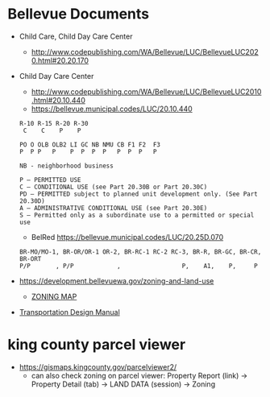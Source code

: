# Bellevue Documents
* Child Care, Child Day Care Center 
  * http://www.codepublishing.com/WA/Bellevue/LUC/BellevueLUC2020.html#20.20.170
* Child Day Care Center
  * http://www.codepublishing.com/WA/Bellevue/LUC/BellevueLUC2010.html#20.10.440
  * https://bellevue.municipal.codes/LUC/20.10.440
  ```
  R-10 R-15 R-20 R-30
   C    C    P    P
   
  PO O OLB OLB2 LI GC NB NMU CB F1 F2  F3   
  P  P P   P    P  P  P  P   P  P  P   P
  
  NB - neighborhood business
  ```
  ```
  P – PERMITTED USE
  C – CONDITIONAL USE (see Part 20.30B or Part 20.30C)
  PD – PERMITTED subject to planned unit development only. (See Part 20.30D)
  A – ADMINISTRATIVE CONDITIONAL USE (see Part 20.30E)
  S – Permitted only as a subordinate use to a permitted or special use
  ```
  * BelRed
  https://bellevue.municipal.codes/LUC/20.25D.070
  ```
  BR-MO/MO-1, BR-OR/OR-1 OR-2, BR-RC-1 RC-2 RC-3, BR-R, BR-GC, BR-CR, BR-ORT
  P/P       , P/P            ,                 P,    A1,    P,     P
  ```
  
* https://development.bellevuewa.gov/zoning-and-land-use
  * [ZONING MAP](http://cobgis.maps.arcgis.com/apps/webappviewer/index.html?id=ff2f7a57a0b0438a80b48a7dffb519c0)

* [Transportation Design Manual](https://bellevuewa.gov/city-government/departments/transportation/permits-and-standards/transportation-design-manual)

# king county parcel viewer
* https://gismaps.kingcounty.gov/parcelviewer2/
  * can also check zoning on parcel viewer: Property Report (link) -> Property Detail (tab) -> LAND DATA (session) -> Zoning

